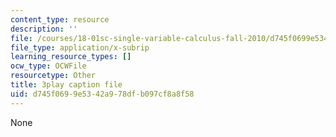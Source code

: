 ```yaml
---
content_type: resource
description: ''
file: /courses/18-01sc-single-variable-calculus-fall-2010/d745f0699e5342a978dfb097cf8a8f58_aeXp1zC6Hls.srt
file_type: application/x-subrip
learning_resource_types: []
ocw_type: OCWFile
resourcetype: Other
title: 3play caption file
uid: d745f069-9e53-42a9-78df-b097cf8a8f58
---
```

None


